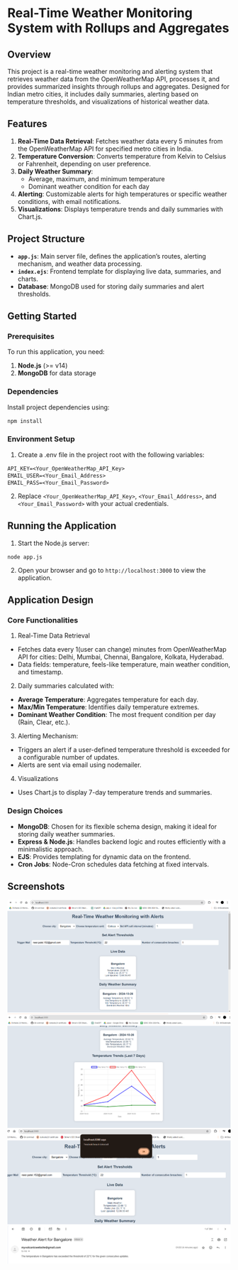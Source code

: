 # Real-Time Weather Monitoring System with Rollups and Aggregates

## Overview
This project is a real-time weather monitoring and alerting system that retrieves weather data from the OpenWeatherMap API, processes it, and provides summarized insights through rollups and aggregates. Designed for Indian metro cities, it includes daily summaries, alerting based on temperature thresholds, and visualizations of historical weather data.

## Features
1. **Real-Time Data Retrieval**: Fetches weather data every 5 minutes from the OpenWeatherMap API for specified metro cities in India.
2. **Temperature Conversion**: Converts temperature from Kelvin to Celsius or Fahrenheit, depending on user preference.
3. **Daily Weather Summary**:
   - Average, maximum, and minimum temperature
   - Dominant weather condition for each day
4. **Alerting**: Customizable alerts for high temperatures or specific weather conditions, with email notifications.
5. **Visualizations**: Displays temperature trends and daily summaries with Chart.js.

## Project Structure
- **`app.js`**: Main server file, defines the application’s routes, alerting mechanism, and weather data processing.
- **`index.ejs`**: Frontend template for displaying live data, summaries, and charts.
- **Database**: MongoDB used for storing daily summaries and alert thresholds.

## Getting Started

### Prerequisites
To run this application, you need:
1. **Node.js** (>= v14)
2. **MongoDB** for data storage

### Dependencies
Install project dependencies using:
```bash
npm install
```

### Environment Setup

1. Create a .env file in the project root with the following variables:

``` 
API_KEY=<Your_OpenWeatherMap_API_Key>
EMAIL_USER=<Your_Email_Address>
EMAIL_PASS=<Your_Email_Password>
```

2. Replace ``` <Your_OpenWeatherMap_API_Key> ```, ``` <Your_Email_Address> ```, and ``` <Your_Email_Password> ``` with your actual credentials.


## Running the Application

1. Start the Node.js server:
``` 
node app.js
```
2. Open your browser and go to ``` http://localhost:3000 ``` to view the application.


## Application Design
### Core Functionalities

1. Real-Time Data Retrieval
<ul>
<li>Fetches data every 1(user can change) minutes from OpenWeatherMap API for cities: Delhi, Mumbai, Chennai, Bangalore, Kolkata, Hyderabad.</li>
<li>Data fields: temperature, feels-like temperature, main weather condition, and timestamp.</li>
</ul>

2. Daily summaries calculated with:
<ul>
<li><strong>Average Temperature</strong>: Aggregates temperature for each day.</li>
<li><strong>Max/Min Temperature</strong>: Identifies daily temperature extremes.</li>
<li><strong>Dominant Weather Condition</strong>: The most frequent condition per day (Rain, Clear, etc.).</li>
</ul>

3. Alerting Mechanism:
<ul><li>Triggers an alert if a user-defined temperature threshold is exceeded for a configurable number of updates.</li>
<li>Alerts are sent via email using nodemailer.</li></ul>

4. Visualizations
<ul>
<li>Uses Chart.js to display 7-day temperature trends and summaries.</li>
</ul>

### Design Choices
<ul>
<li><strong>MongoDB</strong>: Chosen for its flexible schema design, making it ideal for storing daily weather summaries.</li>
<li><strong>Express &amp; Node.js</strong>: Handles backend logic and routes efficiently with a minimalistic approach.</li>
<li><strong>EJS</strong>: Provides templating for dynamic data on the frontend.</li>
<li><strong>Cron Jobs</strong>: Node-Cron schedules data fetching at fixed intervals.</li>
</ul>


## Screenshots
![Home](https://raw.githubusercontent.com/neer-patel-11/Weather-Monitoring/refs/heads/main/screenshots/home.png)
![Chart](https://raw.githubusercontent.com/neer-patel-11/Weather-Monitoring/refs/heads/main/screenshots/chart.png)
![ThresHold](https://raw.githubusercontent.com/neer-patel-11/Weather-Monitoring/refs/heads/main/screenshots/threshold.png)
![mail](https://raw.githubusercontent.com/neer-patel-11/Weather-Monitoring/refs/heads/main/screenshots/mail.png)